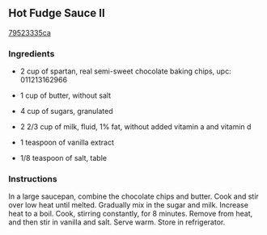 ## Hot Fudge Sauce II

[79523335ca](http://allrecipes.com/recipe/hot-fudge-sauce-ii/)

### Ingredients

 - 2 cup of spartan, real semi-sweet chocolate baking chips, upc: 011213162966

 - 1 cup of butter, without salt

 - 4 cup of sugars, granulated

 - 2 2/3 cup of milk, fluid, 1% fat, without added vitamin a and vitamin d

 - 1 teaspoon of vanilla extract

 - 1/8 teaspoon of salt, table

### Instructions

In a large saucepan, combine the chocolate chips and butter. Cook and stir over low heat until melted. Gradually mix in the sugar and milk. Increase heat to a boil. Cook, stirring constantly, for 8 minutes. Remove from heat, and then stir in vanilla and salt. Serve warm. Store in refrigerator.